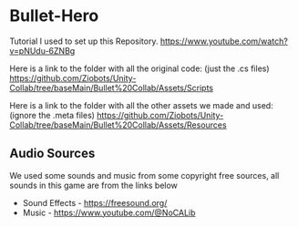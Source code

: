 # Bullet-Hero

Tutorial I used to set up this Repository.
https://www.youtube.com/watch?v=pNUdu-6ZNBg

Here is a link to the folder with all the original code: (just the .cs files)
https://github.com/Ziobots/Unity-Collab/tree/baseMain/Bullet%20Collab/Assets/Scripts

Here is a link to the folder with all the other assets we made and used: (ignore the .meta files)
https://github.com/Ziobots/Unity-Collab/tree/baseMain/Bullet%20Collab/Assets/Resources


## Audio Sources
We used some sounds and music from some copyright free sources, all sounds in this game are from the links below

- Sound Effects - https://freesound.org/
- Music - https://www.youtube.com/@NoCALib
